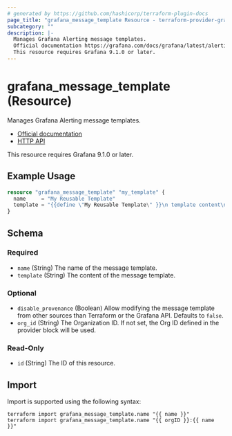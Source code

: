 ```yaml
---
# generated by https://github.com/hashicorp/terraform-plugin-docs
page_title: "grafana_message_template Resource - terraform-provider-grafana"
subcategory: ""
description: |-
  Manages Grafana Alerting message templates.
  Official documentation https://grafana.com/docs/grafana/latest/alerting/configure-notifications/template-notifications/create-notification-templates/HTTP API https://grafana.com/docs/grafana/next/developers/http_api/alerting_provisioning/#templates
  This resource requires Grafana 9.1.0 or later.
---
```


# grafana_message_template (Resource)

Manages Grafana Alerting message templates.

* [Official documentation](https://grafana.com/docs/grafana/latest/alerting/configure-notifications/template-notifications/create-notification-templates/)
* [HTTP API](https://grafana.com/docs/grafana/next/developers/http_api/alerting_provisioning/#templates)

This resource requires Grafana 9.1.0 or later.

## Example Usage

```terraform
resource "grafana_message_template" "my_template" {
  name     = "My Reusable Template"
  template = "{{define \"My Reusable Template\" }}\n template content\n{{ end }}"
}
```

<!-- schema generated by tfplugindocs -->
## Schema

### Required

- `name` (String) The name of the message template.
- `template` (String) The content of the message template.

### Optional

- `disable_provenance` (Boolean) Allow modifying the message template from other sources than Terraform or the Grafana API. Defaults to `false`.
- `org_id` (String) The Organization ID. If not set, the Org ID defined in the provider block will be used.

### Read-Only

- `id` (String) The ID of this resource.

## Import

Import is supported using the following syntax:

```shell
terraform import grafana_message_template.name "{{ name }}"
terraform import grafana_message_template.name "{{ orgID }}:{{ name }}"
```
